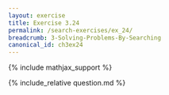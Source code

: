```yaml
---
layout: exercise
title: Exercise 3.24
permalink: /search-exercises/ex_24/
breadcrumb: 3-Solving-Problems-By-Searching
canonical_id: ch3ex24
---
```


{% include mathjax_support %}
<div id="hiddden">{% include_relative question.md %}</div>